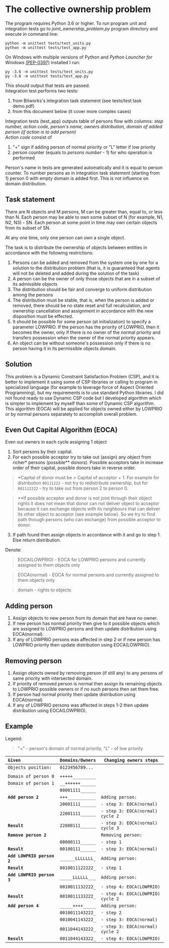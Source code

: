 
The collective ownership problem
================================

The program requires Python 3.6 or higher.
To run program unit and integration tests go to _joint_ownership_problem.py_ program directory and execute in command line:
    
    python -m unittest tests/test_units.py
    python -m unittest tests/test_app.py
On Windows with multiple versions of Python and _Python Launcher for Windows_ [(PEP-0397)](https://www.python.org/dev/peps/pep-0397/ ) installed I run:

    py -3.6 -m unittest tests/test_units.py
    py -3.6 -m unittest tests/test_app.py
    
This should output that tests are passed.  
Integration test performs two tests:

1. from Bitworks's integration task statement (see tests/test task demo.pdf)
2. from this document below (it cover more complex cases)

Integration tests (test_app) outputs table of persons flow with columns: _step number, action code, person's name, owners distribution, domain of added person (if action is to add person)_  
_Action code_ consist of

1. "+" sign if adding person of normal priority or "L" letter if low priority
2. person counter (equals to _persons number_ - 1) for who operation is performed

Person's name in tests are generated automatically and it is equal to person counter. To number persons as in integration task statement (starting from 1) person 0 with empty domain is added first. This is not influence on domain distribution.

Task statement
--------------

There are N objects and M persons, M can be greater than, equal to, or less than N. Each person may be able to own some subset of N (for example, N1, N2, N3) - SN. Each person at some point in time may own certain objects from its subset of SN.

At any one time, only one person can own a single object.

The task is to distribute the ownership of objects between entities in accordance with the following restrictions:

1. Persons can be added and removed from the system one by one for a solution to the distribution problem (that is, it is guaranteed that agents will not be deleted and added during the solution of the task)
2. A person can be the owner of only those objects that are in a subset of its admissible objects
3. The distribution should be fair and converge to uniform distribution among the persons
4. The distribution must be stable, that is, when the person is added or removed, there should be no state reset and full recalculation, and ownership cancellation and assignment in accordance with the new disposition must be effected.
5. It should be possible for some person (at initialization) to specify a parameter LOWPRIO. If the person has the priority of LOWPRIO, then it becomes the owner, only if there is no owner of the normal priority and transfers possession when the owner of the normal priority appears.
6. An object can be without someone's possession only if there is no person having it in its permissible objects domain.


Solution
--------

This problem is a Dynamic Constraint Satisfaction Problem (CSP), and it is better to implement it using some of CSP libraries or calling to program in specialized language (for example to leverage force of Aspect Oriented Programming), but my requirements is to use standard Python libraries.
I did not found ready to use Dynamic CSP code but I developed algorithm which is simpler to implement by myself than some of Dynamic CSP algorithm.
This algorithm (EOCA) will be applied for objects owned either by LOWPRIO or by normal persons separately to accomplish overall problem.

Even Out Capital Algorithm (EOCA)
---------------------------------
Even out owners in each cycle assigning 1 object
1. Sort persons by their capital.
2. For each possible acceptor try to take out (assign) any object from richer* persons (possible** donors).
Possible acceptors take in increase order of their capital, possible donors take in reverse order.
> *Capital of donor must be > Capital of acceptor + 1. For example for distribution `00111222` - not try to redistribute ownership, but for `001112222` - try to take out from person 2 to person 0.

> **If possible acceptor and donor is not joint through their object rights it does not mean that donor can not deliver object to acceptor
because it can exchange objects with its neighbours that can deliver its other object to acceptor (see example below).
So we try to find path through persons (who can exchange) from possible acceptor to donor.
3. If path found then assign objects in accordance with it and go to step 1. Else return distribution.

Denote:
> EOCA(LOWPRIO) - EOCA for LOWPRIO persons and currently assigned to them objects only

> EOCA(normal)  - EOCA for normal persons and currently assigned to them objects only

> domain - rights to objects

Adding person
-------------
1. Assign objects to new person from its domain that are have no owner.
2. If new person has normal priority then give to it possible objects which are assigned to LOWPRIO persons and then update distribution using EOCA(normal).
3. If any of LOWPRIO persons was affected in step 2 or if new person has LOWPRIO priority then update distribution using EOCA(LOWPRIO).


Removing person
---------------
1. Assign objects owned by removing person (if still any) to any persons of same priority with intersected domain. 
2. If priority of removed person is normal then assign its remaining objects to LOWPRIO possible owners or if no such persons then set them free.
3. If person had normal priority then update distribution using EOCA(normal)
4. If any of LOWPRIO persons was affected in steps 1-2 then update distribution using EOCA(LOWPRIO).




Example
-------
Legend:
>"+" - person's domain of normal priority,
>"L" - of low priority

`Given                    `|`Domains/Owners`|`Changing owners steps`
---------------------------|----------------|------------------          
` Objects position:       `|`0123456789... `|`                `
||                      
  `Domain of person 0   `  |`+++++_________`|`                ` 
  `Domain of person 1   `  |`__++++++______`|`                `
  `                     `  |`00001111______`|`                `
**`Add person 2         `**|`+++___________`|`Adding person:  `
**`                     `**|`20001111______`|`- step 3: EOCA(normal)`
**`                     `**|`22001111______`|`- step 3: EOCA(normal) cycle 2`
**`Result               `**|`22000111______`|`- step 3: EOCA(normal) cycle 3`  
**`Remove person 2      `**|`              `|`Removing person:`
**`                     `**|`00000111______`|`- step 1        `
**`Result               `**|`00100111______`|`- step 3: EOCA(normal)`
**`Add LOWPRIO person 2 `**|`______LLLLLLL_`|`Adding person:  `
**`Result               `**|`0010011122222_`|`- step 1        `
**`Add LOWPRIO person 3 `**|`_____LLLLLL___`|`Adding person:  ` 
**`                     `**|`0010011132222_`|`- step 4: EOCA(LOWPRIO)`
**`Result               `**|`0010011133222_`|`- step 4: EOCA(LOWPRIO) cycle 2`
**`Add person 4         `**|`_____++++_____`|`Adding person:  `
**`                     `**|`0010011143222_`|`- step 2               `
**`                     `**|`0010041143222_`|`- step 3: EOCA(normal) `
**`                     `**|`0011044143222_`|`- step 3: EOCA(normal) cycle 2`
**`Result               `**|`0011044143322_`|`- step 4: EOCA(LOWPRIO)` 
